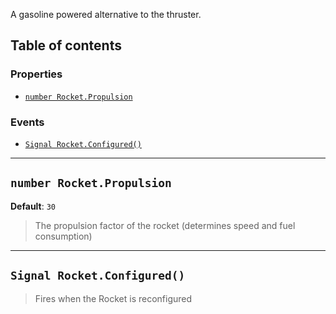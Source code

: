 A gasoline powered alternative to the thruster.

## Table of contents

### Properties
* [`number Rocket.Propulsion`](#number-rocketpropulsion)

### Events
* [`Signal Rocket.Configured()`](#signal-rocketconfigured)

___

## `number Rocket.Propulsion`

**Default**: `30`

> The propulsion factor of the rocket (determines speed and fuel consumption)

___

## `Signal Rocket.Configured()`

> Fires when the Rocket is reconfigured